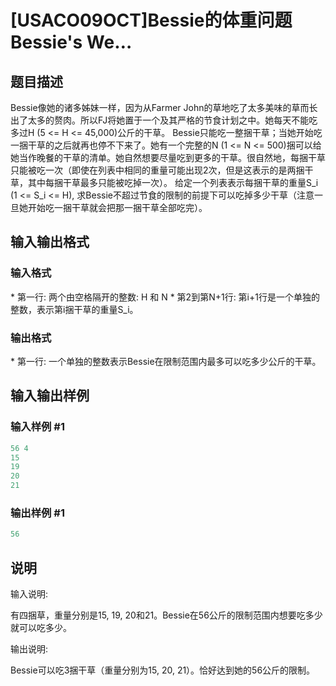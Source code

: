 # [USACO09OCT]Bessie的体重问题Bessie&#039;s We…

## 题目描述

Bessie像她的诸多姊妹一样，因为从Farmer John的草地吃了太多美味的草而长出了太多的赘肉。所以FJ将她置于一个及其严格的节食计划之中。她每天不能吃多过H (5 <= H <= 45,000)公斤的干草。 Bessie只能吃一整捆干草；当她开始吃一捆干草的之后就再也停不下来了。她有一个完整的N (1 <= N <= 500)捆可以给她当作晚餐的干草的清单。她自然想要尽量吃到更多的干草。很自然地，每捆干草只能被吃一次（即使在列表中相同的重量可能出现2次，但是这表示的是两捆干草，其中每捆干草最多只能被吃掉一次）。 给定一个列表表示每捆干草的重量S\_i (1 <= S\_i <= H), 求Bessie不超过节食的限制的前提下可以吃掉多少干草（注意一旦她开始吃一捆干草就会把那一捆干草全部吃完）。

## 输入输出格式

### 输入格式

\* 第一行: 两个由空格隔开的整数: H 和 N \* 第2到第N+1行: 第i+1行是一个单独的整数，表示第i捆干草的重量S\_i。

### 输出格式

\* 第一行: 一个单独的整数表示Bessie在限制范围内最多可以吃多少公斤的干草。

## 输入输出样例

### 输入样例 #1

```cpp
56 4
15
19
20
21
```


### 输出样例 #1

```cpp
56
```


## 说明

输入说明:

有四捆草，重量分别是15, 19, 20和21。Bessie在56公斤的限制范围内想要吃多少就可以吃多少。

输出说明:

Bessie可以吃3捆干草（重量分别为15, 20, 21）。恰好达到她的56公斤的限制。

